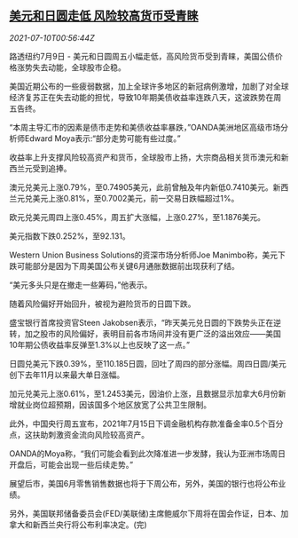 <!--1625878863000-->
[美元和日圆走低 风险较高货币受青睐](https://cn.reuters.com/article/global-forex-ny-0710-idCNKCS2EG00U)
------

<div><i>2021-07-10T00:56:44Z</i></div><p>路透纽约7月9日 - 美元和日圆周五小幅走低，高风险货币受到青睐，美国公债价格涨势失去动能，全球股市企稳。</p><p>美国近期公布的一些疲弱数据，加上全球许多地区的新冠病例激增，加剧了对全球经济复苏正在失去动能的担忧，导致10年期美债收益率连跌八天，这波跌势在周五告终。</p><p>“本周主导汇市的因素是债市走势和美债收益率暴跌，”OANDA美洲地区高级市场分析师Edward Moya表示:“部分走势可能有些过度。”</p><p>收益率上升支撑风险较高资产和货币，全球股市上扬，大宗商品相关货币澳元和新西兰元受到追捧。</p><p>澳元兑美元上涨0.79%，至0.74905美元，此前曾触及年内新低0.7410美元。新西兰元兑美元上涨0.81%，至0.7002美元，前一交易日跌幅超过1%。</p><p>欧元兑美元周四上涨0.45%，周五扩大涨幅，上涨0.27%，至1.1876美元。</p><p>美元指数下跌0.252%，至92.131。</p><p>Western Union Business Solutions的资深市场分析师Joe Manimbo称，美元下跌可能部分是因为下周美国公布关键6月通胀数据前出现获利了结。</p><p>“美元多头只是在撤走一些筹码，”他表示。</p><p>随着风险偏好开始回升，被视为避险货币的日圆下跌。</p><p>盛宝银行首席投资官Steen Jakobsen表示，“昨天美元兑日圆的下跌势头正在逆转，加之股市的风险偏好，表明目前各市场间并没有更广泛的溢出效应——美国10年期公债收益率反弹至1.3%以上也反映了这一点。”</p><p>日圆兑美元下跌0.39%，至110.185日圆，回吐了周四的部分涨幅。周四日圆/美元创下去年11月以来最大单日涨幅。</p><p>加元兑美元上涨0.61%，至1.2453美元，因油价上涨，且数据显示加拿大6月份新增就业岗位超预期，因该国多个地区放宽了公共卫生限制。</p><p>此外，中国央行周五宣布，2021年7月15日下调金融机构存款准备金率0.5个百分点，这扶助刺激资金流向风险较高资产。</p><p>OANDA的Moya称，“我们可能会看到此次降准进一步发酵，我认为亚洲市场周日开盘后，可能会出现一些后续走势。”</p><p>展望后市，美国6月零售销售数据也将于下周公布，另外，美国的银行也将公布业绩。</p><p>另外，美国联邦储备委员会(FED/美联储)主席鲍威尔下周将在国会作证，日本、加拿大和新西兰央行将公布利率决定。(完)</p>
